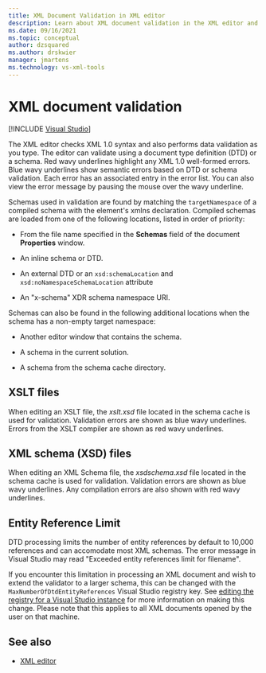 ```yaml
---
title: XML Document Validation in XML editor
description: Learn about XML document validation in the XML editor and how it checks XML 1.0 syntax and performs data validation as you type.
ms.date: 09/16/2021
ms.topic: conceptual
author: dzsquared
ms.author: drskwier
manager: jmartens
ms.technology: vs-xml-tools
---
```

# XML document validation

 [!INCLUDE [Visual Studio](~/includes/applies-to-version/vs-windows-only.md)]

The XML editor checks XML 1.0 syntax and also performs data validation as you type. The editor can validate using a document type definition (DTD) or a schema. Red wavy underlines highlight any XML 1.0 well-formed errors. Blue wavy underlines show semantic errors based on DTD or schema validation. Each error has an associated entry in the error list. You can also view the error message by pausing the mouse over the wavy underline.

Schemas used in validation are found by matching the `targetNamespace` of a compiled schema with the element's xmlns declaration. Compiled schemas are loaded from one of the following locations, listed in order of priority:

- From the file name specified in the **Schemas** field of the document **Properties** window.

- An inline schema or DTD.

- An external DTD or an `xsd:schemaLocation` and `xsd:noNamespaceSchemaLocation` attribute

- An "x-schema" XDR schema namespace URI.

Schemas can also be found in the following additional locations when the schema has a non-empty target namespace:

- Another editor window that contains the schema.

- A schema in the current solution.

- A schema from the schema cache directory.

## XSLT files
When editing an XSLT file, the *xslt.xsd* file located in the schema cache is used for validation. Validation errors are shown as blue wavy underlines. Errors from the XSLT compiler are shown as red wavy underlines.

## XML schema (XSD) files
When editing an XML Schema file, the *xsdschema.xsd* file located in the schema cache is used for validation. Validation errors are shown as blue wavy underlines. Any compilation errors are also shown with red wavy underlines.

## Entity Reference Limit
DTD processing limits the number of entity references by default to 10,000 references and can accomodate most XML schemas.  The error message in Visual Studio may read "Exceeded entity references limit for filename".

If you encounter this limitation in processing an XML document and wish to extend the validator to a larger schema, this can be changed with the `MaxNumberOfDtdEntityReferences` Visual Studio registry key. See [editing the registry for a Visual Studio instance](../install/tools-for-managing-visual-studio-instances.md#editing-the-registry-for-a-visual-studio-instance) for more information on making this change. Please note that this applies to all XML documents opened by the user on that machine.

## See also

- [XML editor](../xml-tools/xml-editor.md)
